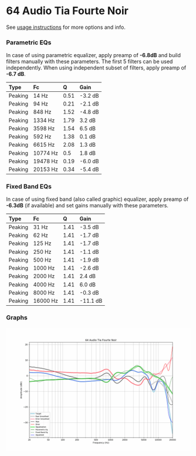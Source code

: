 # 64 Audio Tia Fourte Noir
See [usage instructions](https://github.com/jaakkopasanen/AutoEq#usage) for more options and info.

### Parametric EQs
In case of using parametric equalizer, apply preamp of **-6.8dB** and build filters manually
with these parameters. The first 5 filters can be used independently.
When using independent subset of filters, apply preamp of **-6.7 dB**.

| Type    | Fc       |    Q | Gain    |
|:--------|:---------|:-----|:--------|
| Peaking | 14 Hz    | 0.51 | -3.2 dB |
| Peaking | 94 Hz    | 0.21 | -2.1 dB |
| Peaking | 848 Hz   | 1.52 | -4.8 dB |
| Peaking | 1334 Hz  | 1.79 | 3.2 dB  |
| Peaking | 3598 Hz  | 1.54 | 6.5 dB  |
| Peaking | 592 Hz   | 1.38 | 0.1 dB  |
| Peaking | 6615 Hz  | 2.08 | 1.3 dB  |
| Peaking | 10774 Hz | 0.5  | 1.8 dB  |
| Peaking | 19478 Hz | 0.19 | -6.0 dB |
| Peaking | 20153 Hz | 0.34 | -5.4 dB |

### Fixed Band EQs
In case of using fixed band (also called graphic) equalizer, apply preamp of **-6.3dB**
(if available) and set gains manually with these parameters.

| Type    | Fc       |    Q | Gain     |
|:--------|:---------|:-----|:---------|
| Peaking | 31 Hz    | 1.41 | -3.5 dB  |
| Peaking | 62 Hz    | 1.41 | -1.7 dB  |
| Peaking | 125 Hz   | 1.41 | -1.7 dB  |
| Peaking | 250 Hz   | 1.41 | -1.1 dB  |
| Peaking | 500 Hz   | 1.41 | -1.9 dB  |
| Peaking | 1000 Hz  | 1.41 | -2.6 dB  |
| Peaking | 2000 Hz  | 1.41 | 2.4 dB   |
| Peaking | 4000 Hz  | 1.41 | 6.0 dB   |
| Peaking | 8000 Hz  | 1.41 | -0.3 dB  |
| Peaking | 16000 Hz | 1.41 | -11.1 dB |

### Graphs
![](./64%20Audio%20Tia%20Fourte%20Noir.png)